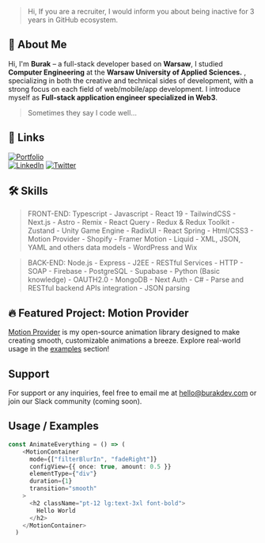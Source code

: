 > Hi, If you are a recruiter, I would inform you about being inactive for 3 years in GitHub ecosystem.

## 🚀 About Me

Hi, I'm **Burak** – a full-stack developer based on **Warsaw**, I studied **Computer Engineering** at the **Warsaw University of Applied Sciences.** , specializing in both the creative and technical sides of development, with a strong focus on each field of web/mobile/app development. I introduce myself as **Full-stack application engineer specialized in Web3**. 

> Sometimes they say I code well...

## 🔗 Links

[![Portfolio](https://img.shields.io/badge/Portfolio-000?style=for-the-badge&logo=ko-fi&logoColor=white)](https://burakdev.com)  
[![LinkedIn](https://img.shields.io/badge/LinkedIn-0A66C2?style=for-the-badge&logo=linkedin&logoColor=white)](https://www.linkedin.com/in/burak-bilen-483772227/)
[![Twitter](https://img.shields.io/badge/Twitter-1DA1F2?style=for-the-badge&logo=twitter&logoColor=white)](https://twitter.com/burakdev)

## 🛠 Skills

> FRONT-END: 
Typescript - Javascript - React 19 - TailwindCSS - Next.js - Astro - Remix - React Query - Redux & Redux Toolkit - Zustand - Unity Game Engine - RadixUI - React Spring - Html/CSS3 - Motion Provider -
Shopify - Framer Motion - Liquid - XML, JSON, YAML and others data models - WordPress and Wix 

> BACK-END:
Node.js - Express - J2EE - RESTful Services - HTTP - SOAP - Firebase - PostgreSQL - Supabase - Python (Basic knowledge) - OAUTH2.0 - MongoDB - Next Auth - C# - Parse and RESTful backend
APIs integration - JSON parsing


## 🔥 Featured Project: Motion Provider

[Motion Provider](https://burakdev.com/motion-provider) is my open-source animation library designed to make creating smooth, customizable animations a breeze. Explore real-world usage in the [examples](https://burakdev.com/motion-provider/examples) section!

## Support

For support or any inquiries, feel free to email me at [hello@burakdev.com](mailto:hello@burakdev.com) or join our Slack community (coming soon).

## Usage / Examples

```typescript
const AnimateEverything = () => (
    <MotionContainer
      mode={["filterBlurIn", "fadeRight"]}
      configView={{ once: true, amount: 0.5 }}
      elementType={"div"}
      duration={1}
      transition="smooth"
    >
      <h2 className="pt-12 lg:text-3xl font-bold">
        Hello World
      </h2>
    </MotionContainer>
  )
```
